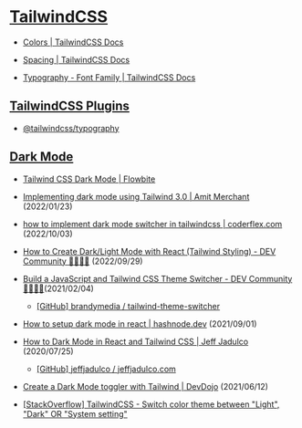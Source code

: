 # [TailwindCSS](https://tailwindcss.com/)

- [Colors | TailwindCSS Docs](https://tailwindcss.com/docs/customizing-colors)

- [Spacing | TailwindCSS Docs](https://tailwindcss.com/docs/customizing-spacing)

- [Typography - Font Family | TailwindCSS Docs](https://tailwindcss.com/docs/font-family)

## [TailwindCSS Plugins](https://tailwindcss.com/docs/plugins)

- [@tailwindcss/typography](https://tailwindcss.com/docs/typography-plugin)

## [Dark Mode](https://tailwindcss.com/docs/dark-mode)

- [Tailwind CSS Dark Mode | Flowbite](https://flowbite.com/docs/customize/dark-mode/)

- [Implementing dark mode using Tailwind 3.0 | Amit Merchant](https://www.amitmerchant.com/implementing-dark-mode-using-tailwind-3/) (2022/01/23)

- [how to implement dark mode switcher in tailwindcss | coderflex.com](https://coderflex.com/blog/how-to-implement-dark-mode-switcher-in-tailwindcss) (2022/10/03)

- [How to Create Dark/Light Mode with React (Tailwind Styling) - DEV Community 👩‍💻👨‍💻](https://dev.to/naomipham_/how-to-create-darklight-mode-with-react-and-tailwind-59e0) (2022/09/29)

- [Build a JavaScript and Tailwind CSS Theme Switcher - DEV Community 👩‍💻👨‍💻](https://dev.to/brandymedia/build-a-javascript-and-tailwind-css-theme-switcher-4hbc)(2021/02/04)

  - [[GitHub] brandymedia / tailwind-theme-switcher](https://github.com/brandymedia/tailwind-theme-switcher)

- [How to setup dark mode in react | hashnode.dev](https://logan1x.hashnode.dev/dark-mode-in-reactjs-using-tailwindcss) (2021/09/01)

- [How to Dark Mode in React and Tailwind CSS | Jeff Jadulco](https://jeffjadulco.com/blog/dark-mode-react-tailwind) (2020/07/25)

  - [[GitHub] jeffjadulco / jeffjadulco.com](https://github.com/jeffjadulco/jeffjadulco.com)

- [Create a Dark Mode toggler with Tailwind | DevDojo](https://devdojo.com/savio/create-a-dark-mode-toggler-with-tailwind) (2021/06/12)

- [[StackOverflow] TailwindCSS - Switch color theme between "Light", "Dark" OR "System setting"](https://stackoverflow.com/a/66499064)
